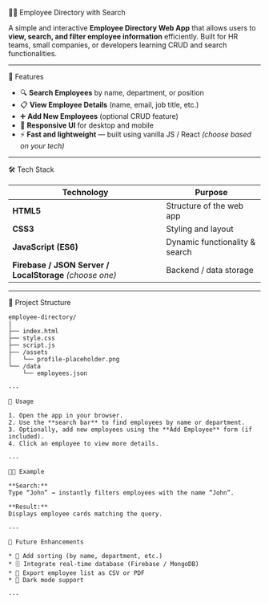 🧑‍💼 Employee Directory with Search

A simple and interactive **Employee Directory Web App** that allows users to **view, search, and filter employee information** efficiently.
Built for HR teams, small companies, or developers learning CRUD and search functionalities.

---

🚀 Features

* 🔍 **Search Employees** by name, department, or position
* 📋 **View Employee Details** (name, email, job title, etc.)
* ➕ **Add New Employees** (optional CRUD feature)
* 🧾 **Responsive UI** for desktop and mobile
* ⚡ **Fast and lightweight** — built using vanilla JS / React *(choose based on your tech)*

---

🛠️ Tech Stack

| Technology                                               | Purpose                        |
| -------------------------------------------------------- | ------------------------------ |
| **HTML5**                                                | Structure of the web app       |
| **CSS3**                                                 | Styling and layout             |
| **JavaScript (ES6)**                                     | Dynamic functionality & search |
| **Firebase / JSON Server / LocalStorage** *(choose one)* | Backend / data storage         |

---

📂 Project Structure

```
employee-directory/
│
├── index.html
├── style.css
├── script.js
├── /assets
│   └── profile-placeholder.png
└── /data
    └── employees.json

---

🧭 Usage

1. Open the app in your browser.
2. Use the **search bar** to find employees by name or department.
3. Optionally, add new employees using the **Add Employee** form (if included).
4. Click an employee to view more details.

---

🧑‍💻 Example

**Search:**
Type “John” → instantly filters employees with the name “John”.

**Result:**
Displays employee cards matching the query.

---

🧩 Future Enhancements

* 🧠 Add sorting (by name, department, etc.)
* 🗄️ Integrate real-time database (Firebase / MongoDB)
* 🧾 Export employee list as CSV or PDF
* 🌙 Dark mode support

---

